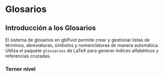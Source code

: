 # Glosarios

## Introducción a los Glosarios

El sistema de glosarios en gbPivot permite crear y gestionar listas de términos, abreviaturas, símbolos y nomenclaturas de manera automática. Utiliza el paquete `glossaries` de LaTeX para generar índices alfabéticos y referencias cruzadas.

### Terner nivel